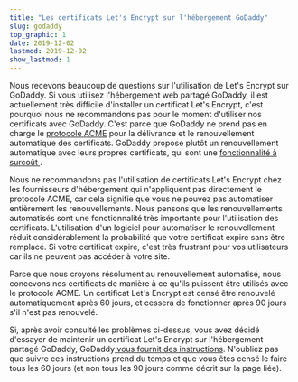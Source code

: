 ```yaml
---
title: "Les certificats Let's Encrypt sur l'hébergement GoDaddy"
slug: godaddy
top_graphic: 1
date: 2019-12-02
lastmod: 2019-12-02
show_lastmod: 1
---
```



Nous recevons beaucoup de questions sur l'utilisation de Let's Encrypt sur GoDaddy. Si vous utilisez l'hébergement web partagé GoDaddy, il est actuellement très difficile d'installer un certificat Let's Encrypt, c'est pourquoi nous ne recommandons pas pour le moment d'utiliser nos certificats avec GoDaddy. C'est parce que GoDaddy ne prend pas en charge le [protocole ACME][1] pour la délivrance et le renouvellement automatique des certificats. GoDaddy propose plutôt un renouvellement automatique avec leurs propres certificats, qui sont une [fonctionnalité à surcoût ][2].

Nous ne recommandons pas l'utilisation de certificats Let's Encrypt chez les fournisseurs d'hébergement qui n'appliquent pas directement le protocole ACME, car cela signifie que vous ne pouvez pas automatiser entièrement les renouvellements. Nous pensons que les renouvellements automatisés sont une fonctionnalité très importante pour l'utilisation des certificats. L'utilisation d'un logiciel pour automatiser le renouvellement réduit considérablement la probabilité que votre certificat expire sans être remplacé. Si votre certificat expire, c'est très frustrant pour vos utilisateurs car ils ne peuvent pas accéder à votre site.

Parce que nous croyons résolument au renouvellement automatisé, nous concevons nos certificats de manière à ce qu'ils puissent être utilisés avec le protocole ACME. Un certificat Let's Encrypt est censé être renouvelé automatiquement après 60 jours, et cessera de fonctionner après 90 jours s'il n'est pas renouvelé.

Si, après avoir consulté les problèmes ci-dessus, vous avez décidé d'essayer de maintenir un certificat Let's Encrypt sur l'hébergement partagé GoDaddy, GoDaddy[ vous fournit des instructions][3]. N'oubliez pas que suivre ces instructions prend du temps et que vous êtes censé le faire tous les 60 jours (et non tous les 90 jours comme décrit sur la page liée).

[1]: https://tools.ietf.org/html/rfc8555
[2]: https://www.godaddy.com/web-security/ssl-certificate
[3]: https://www.godaddy.com/help/install-a-lets-encrypt-certificate-on-your-cpanel-hosting-account-28023
